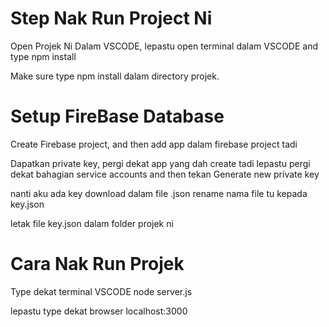# Step Nak Run Project Ni

Open Projek Ni Dalam VSCODE, lepastu open terminal dalam VSCODE and type npm install

Make sure type npm install dalam directory projek.

# Setup FireBase Database

Create Firebase project, and then add app dalam firebase project tadi

Dapatkan private key, pergi dekat app yang dah create tadi lepastu pergi dekat bahagian service accounts and then tekan Generate new private key

nanti aku ada key download dalam file .json
rename nama file tu kepada key.json

letak file key.json dalam folder projek ni

# Cara Nak Run Projek

Type dekat terminal VSCODE node server.js

lepastu type dekat browser localhost:3000